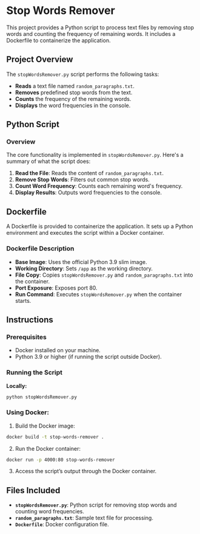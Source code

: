 # Stop Words Remover

This project provides a Python script to process text files by removing stop words and counting the frequency of remaining words. It includes a Dockerfile to containerize the application.

## Project Overview

The `stopWordsRemover.py` script performs the following tasks:
- **Reads** a text file named `random_paragraphs.txt`.
- **Removes** predefined stop words from the text.
- **Counts** the frequency of the remaining words.
- **Displays** the word frequencies in the console.

## Python Script

### Overview
The core functionality is implemented in `stopWordsRemover.py`. Here's a summary of what the script does:

1. **Read the File**: Reads the content of `random_paragraphs.txt`.
2. **Remove Stop Words**: Filters out common stop words.
3. **Count Word Frequency**: Counts each remaining word's frequency.
4. **Display Results**: Outputs word frequencies to the console.

## Dockerfile

A Dockerfile is provided to containerize the application. It sets up a Python environment and executes the script within a Docker container.

### Dockerfile Description
- **Base Image**: Uses the official Python 3.9 slim image.
- **Working Directory**: Sets `/app` as the working directory.
- **File Copy**: Copies `stopWordsRemover.py` and `random_paragraphs.txt` into the container.
- **Port Exposure**: Exposes port 80.
- **Run Command**: Executes `stopWordsRemover.py` when the container starts.

## Instructions

### Prerequisites
- Docker installed on your machine.
- Python 3.9 or higher (if running the script outside Docker).

### Running the Script

**Locally:**
```bash
python stopWordsRemover.py
```
### Using Docker:
1. Build the Docker image:

```bash
docker build -t stop-words-remover .
```
2. Run the Docker container:

```bash
docker run -p 4000:80 stop-words-remover
```
3. Access the script’s output through the Docker container.

## Files Included
- **`stopWordsRemover.py`**: Python script for removing stop words and counting word frequencies.
- **`random_paragraphs.txt`**: Sample text file for processing.
- **`Dockerfile`**: Docker configuration file.
